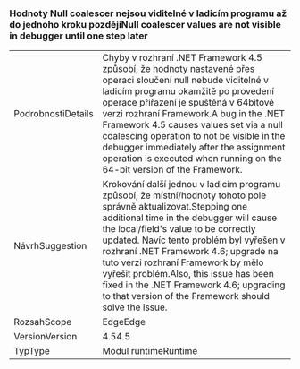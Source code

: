 ### <a name="null-coalescer-values-are-not-visible-in-debugger-until-one-step-later"></a><span data-ttu-id="adf53-101">Hodnoty Null coalescer nejsou viditelné v ladicím programu až do jednoho kroku později</span><span class="sxs-lookup"><span data-stu-id="adf53-101">Null coalescer values are not visible in debugger until one step later</span></span>

|   |   |
|---|---|
|<span data-ttu-id="adf53-102">Podrobnosti</span><span class="sxs-lookup"><span data-stu-id="adf53-102">Details</span></span>|<span data-ttu-id="adf53-103">Chyby v rozhraní .NET Framework 4.5 způsobí, že hodnoty nastavené přes operaci sloučení null nebude viditelné v ladicím programu okamžitě po provedení operace přiřazení je spuštěná v 64bitové verzi rozhraní Framework.</span><span class="sxs-lookup"><span data-stu-id="adf53-103">A bug in the .NET Framework 4.5 causes values set via a null coalescing operation to not be visible in the debugger immediately after the assignment operation is executed when running on the 64-bit version of the Framework.</span></span>|
|<span data-ttu-id="adf53-104">Návrh</span><span class="sxs-lookup"><span data-stu-id="adf53-104">Suggestion</span></span>|<span data-ttu-id="adf53-105">Krokování další jednou v ladicím programu způsobí, že místní/hodnoty tohoto pole správně aktualizovat.</span><span class="sxs-lookup"><span data-stu-id="adf53-105">Stepping one additional time in the debugger will cause the local/field's value to be correctly updated.</span></span> <span data-ttu-id="adf53-106">Navíc tento problém byl vyřešen v rozhraní .NET Framework 4.6; upgrade na tuto verzi rozhraní Framework by mělo vyřešit problém.</span><span class="sxs-lookup"><span data-stu-id="adf53-106">Also, this issue has been fixed in the .NET Framework 4.6; upgrading to that version of the Framework should solve the issue.</span></span>|
|<span data-ttu-id="adf53-107">Rozsah</span><span class="sxs-lookup"><span data-stu-id="adf53-107">Scope</span></span>|<span data-ttu-id="adf53-108">Edge</span><span class="sxs-lookup"><span data-stu-id="adf53-108">Edge</span></span>|
|<span data-ttu-id="adf53-109">Version</span><span class="sxs-lookup"><span data-stu-id="adf53-109">Version</span></span>|<span data-ttu-id="adf53-110">4.5</span><span class="sxs-lookup"><span data-stu-id="adf53-110">4.5</span></span>|
|<span data-ttu-id="adf53-111">Typ</span><span class="sxs-lookup"><span data-stu-id="adf53-111">Type</span></span>|<span data-ttu-id="adf53-112">Modul runtime</span><span class="sxs-lookup"><span data-stu-id="adf53-112">Runtime</span></span>|


